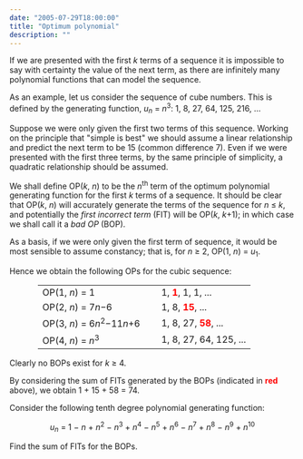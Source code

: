 ```yaml
---
date: "2005-07-29T18:00:00"
title: "Optimum polynomial"
description: ""
---
```


<p>If we are presented with the first <var>k</var> terms of a sequence it is impossible to say with certainty the value of the next term, as there are infinitely many polynomial functions that can model the sequence.</p>
<p>As an example, let us consider the sequence of cube numbers. This is defined by the generating function, <var>u</var><sub><var>n</var></sub> = <var>n</var><sup>3</sup>: 1, 8, 27, 64, 125, 216, ...</p>
<p>Suppose we were only given the first two terms of this sequence. Working on the principle that "simple is best" we should assume a linear relationship and predict the next term to be 15 (common difference 7). Even if we were presented with the first three terms, by the same principle of simplicity, a quadratic relationship should be assumed.</p>
<p>We shall define OP(<var>k</var>, <var>n</var>) to be the <var>n</var><sup>th</sup> term of the optimum polynomial generating function for the first <var>k</var> terms of a sequence. It should be clear that OP(<var>k</var>, <var>n</var>) will accurately generate the terms of the sequence for <var>n</var> ≤ <var>k</var>, and potentially the <i>first incorrect term</i> (FIT) will be OP(<var>k</var>, <var>k</var>+1); in which case we shall call it a <i>bad OP</i> (BOP).</p>
<p>As a basis, if we were only given the first term of sequence, it would be most sensible to assume constancy; that is, for <var>n</var> ≥ 2, OP(1, <var>n</var>) = <var>u</var><sub>1</sub>.</p>
<p>Hence we obtain the following OPs for the cubic sequence:</p>
<div style="margin-left:50px;">
<table><tr><td>OP(1, <var>n</var>) = 1</td>
<td>1, <span style="color:#FF0000;"><b>1</b></span>, 1, 1, ...</td>
</tr><tr><td>OP(2, <var>n</var>) = 7<var>n</var>−6</td>
<td>1, 8, <span style="color:#FF0000;"><b>15</b></span>, ...</td>
</tr><tr><td>OP(3, <var>n</var>) = 6<var>n</var><sup>2</sup>−11<var>n</var>+6     </td>
<td>1, 8, 27, <span style="color:#FF0000;"><b>58</b></span>, ...</td>
</tr><tr><td>OP(4, <var>n</var>) = <var>n</var><sup>3</sup></td>
<td>1, 8, 27, 64, 125, ...</td>
</tr></table></div>
<p>Clearly no BOPs exist for <var>k</var> ≥ 4.</p>
<p>By considering the sum of FITs generated by the BOPs (indicated in <span style="color:#FF0000;"><b>red</b></span> above), we obtain 1 + 15 + 58 = 74.</p>
<p>Consider the following tenth degree polynomial generating function:</p>
<p style="text-align:center;"><var>u</var><sub><var>n</var></sub> = 1 − <var>n</var> + <var>n</var><sup>2</sup> − <var>n</var><sup>3</sup> + <var>n</var><sup>4</sup> − <var>n</var><sup>5</sup> + <var>n</var><sup>6</sup> − <var>n</var><sup>7</sup> + <var>n</var><sup>8</sup> − <var>n</var><sup>9</sup> + <var>n</var><sup>10</sup></p>
<p>Find the sum of FITs for the BOPs.</p>

